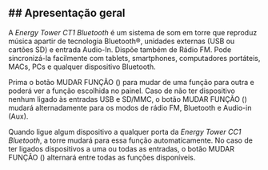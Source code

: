 ## ## Apresentação geral

A *Energy Tower CT1 Bluetooth* é um sistema de som em torre que reproduz música apartir de tecnologia Bluetooth®, unidades externas (USB ou cartões SD) e entrada Audio-In. Dispõe também de Rádio FM. Pode sincronizá-la facilmente com tablets, smartphones, computadores portáteis, MACs, PCs e qualquer  dispositivo  Bluetooth.

 Prima o botão MUDAR FUNÇÃO () para mudar de uma função para outra e poderá ver a função escolhida no painel. Caso de não ter dispositivo nenhum ligado às entradas USB e SD/MMC, o botão MUDAR FUNÇÃO () mudará alternadamente para os modos de rádio FM, Bluetooth e Audio-in (Aux).

Quando ligue algum dispositivo a qualquer porta da *Energy Tower CC1 Bluetooth*, a torre mudará para essa função automaticamente. No caso de ter ligados dispositivos a uma ou todas as entradas, o botão MUDAR FUNÇÃO () alternará entre todas as funções disponíveis.
